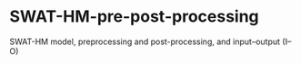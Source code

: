 # SWAT-HM-pre-post-processing
SWAT-HM model, preprocessing and post-processing, and input–output (I–O)
